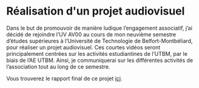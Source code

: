# Réalisation d'un projet audiovisuel

Dans le but de promouvoir de manière ludique l’engagement associatif, j’ai décidé de rejoindre l’UV AV00 au cours de mon neuvième semestre d’études supérieures à l’Université de Technologie de Belfort-Montbéliard, pour réaliser un projet audiovisuel.
Ces courtes vidéos seront principalement centrées sur les activités estudiantines de l’UTBM, par le biais de l’AE UTBM. Ainsi, je communiquerai sur les différentes activités de l’association tout au long de ce semestre.

Vous trouverez le rapport final de ce projet [ici](./rapport.pdf).